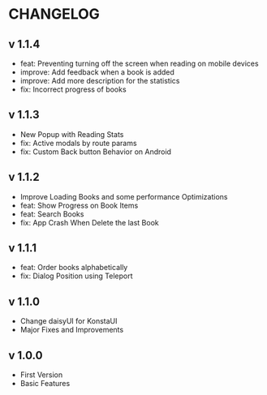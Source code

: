 # CHANGELOG

## v 1.1.4

* feat: Preventing turning off the screen when reading on mobile devices
* improve: Add feedback when a book is added
* improve: Add more description for the statistics
* fix: Incorrect progress of books

## v 1.1.3

* New Popup with Reading Stats
* fix: Active modals by route params
* fix: Custom Back button Behavior on Android

## v 1.1.2

* Improve Loading Books and some performance Optimizations
* feat: Show Progress on Book Items
* feat: Search Books
* fix: App Crash When Delete the last Book

## v 1.1.1

* feat: Order books alphabetically
* fix: Dialog Position using Teleport

## v 1.1.0

* Change daisyUI for KonstaUI
* Major Fixes and Improvements

## v 1.0.0

* First Version
* Basic Features
